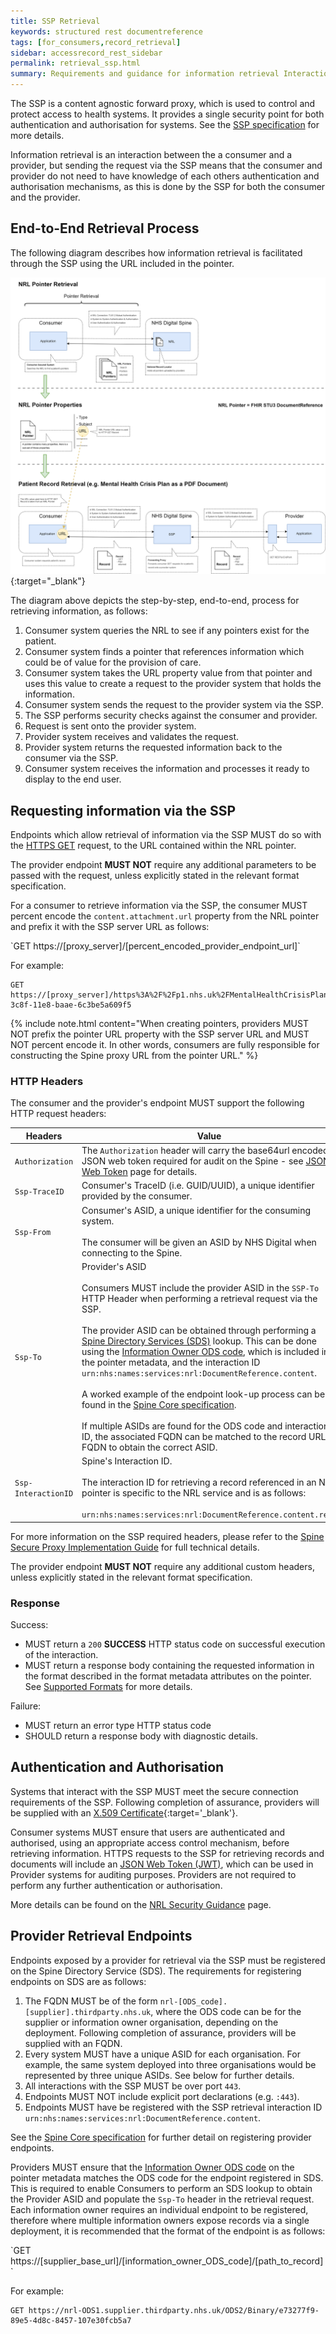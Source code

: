 ```yaml
---
title: SSP Retrieval
keywords: structured rest documentreference
tags: [for_consumers,record_retrieval]
sidebar: accessrecord_rest_sidebar
permalink: retrieval_ssp.html
summary: Requirements and guidance for information retrieval Interactions via SSP. 
---
```


The SSP is a content agnostic forward proxy, which is used to control and protect access to health systems. It provides a single security point for both authentication and authorisation for systems. See the [SSP specification]( https://developer.nhs.uk/apis/spine-core/ssp_overview.html) for more details.

Information retrieval is an interaction between the a consumer and a provider, but sending the request via the SSP means that the consumer and provider do not need to have knowledge of each others authentication and authorisation mechanisms, as this is done by the SSP for both the consumer and the provider.


## End-to-End Retrieval Process

The following diagram describes how information retrieval is facilitated through the SSP using the URL included in the pointer.

[
    ![Retrieval solution end-to-end](images/retrieval/retrieval_concept_diagram.png)
](images/retrieval/retrieval_concept_diagram.png){:target="_blank"}

The diagram above depicts the step-by-step, end-to-end, process for retrieving information, as follows: 
1. Consumer system queries the NRL to see if any pointers exist for the patient.
2. Consumer system finds a pointer that references information which could be of value for the provision of care.
3. Consumer system takes the URL property value from that pointer and uses this value to create a request to the provider system that holds the information.
4. Consumer system sends the request to the provider system via the SSP.
5. The SSP performs security checks against the consumer and provider.
6. Request is sent onto the provider system.
7. Provider system receives and validates the request.
8. Provider system returns the requested information back to the consumer via the SSP.
9. Consumer system receives the information and processes it ready to display to the end user.


## Requesting information via the SSP

Endpoints which allow retrieval of information via the SSP MUST do so with the [HTTPS GET](https://www.w3.org/Protocols/rfc2616/rfc2616-sec9.html#sec9.3) request, to the URL contained within the NRL pointer.

The provider endpoint **MUST NOT** require any additional parameters to be passed with the request, unless explicitly stated in the relevant format specification.

For a consumer to retrieve information via the SSP, the consumer MUST percent encode the `content.attachment.url` property from the NRL pointer and prefix it with the SSP server URL as follows:

<div markdown="span" class="alert alert-success" role="alert">
`GET https://[proxy_server]/[percent_encoded_provider_endpoint_url]`
</div>

For example:

<div class="language-http highlighter-rouge">
<pre class="highlight">
<code><span class="err">GET https://[proxy_server]/https%3A%2F%2Fp1.nhs.uk%2FMentalHealthCrisisPlans%2Fda2b6e8a-3c8f-11e8-baae-6c3be5a609f5
</span></code></pre>
</div>

{% include note.html content="When creating pointers, providers MUST NOT prefix the pointer URL property with the SSP server URL and MUST NOT percent encode it. In other words, consumers are fully responsible for constructing the Spine proxy URL from the pointer URL." %}


### HTTP Headers

The consumer and the provider's endpoint MUST support the following HTTP request headers:

| Headers | Value |
| --- | --- |
| `Authorization` | The `Authorization` header will carry the base64url encoded JSON web token required for audit on the Spine - see [JSON Web Token](jwt_guidance.html) page for details. |
|`Ssp-TraceID`|Consumer's TraceID (i.e. GUID/UUID), a unique identifier provided by the consumer. |
|`Ssp-From`|Consumer's ASID, a unique identifier for the consuming system.<br/><br/>The consumer will be given an ASID by NHS Digital when connecting to the Spine. |
|`Ssp-To`|Provider's ASID<br/><br/>Consumers MUST include the provider ASID in the `SSP-To` HTTP Header when performing a retrieval request via the SSP.<br/><br/>The provider ASID can be obtained through performing a [Spine Directory Services (SDS)](https://developer.nhs.uk/apis/spine-core-1-0/build_directory.html) lookup. This can be done using the [Information Owner ODS code](explore_reference.html#information-owner), which is included in the pointer metadata, and the interaction ID `urn:nhs:names:services:nrl:DocumentReference.content`.<br/><br/>A worked example of the endpoint look-up process can be found in the [Spine Core specification](https://developer.nhs.uk/apis/spine-core-1-0/build_endpoints_example_spine_fhir.html).<br/><br/>If multiple ASIDs are found for the ODS code and interaction ID, the associated FQDN can be matched to the record URL FQDN to obtain the correct ASID.|
|`Ssp-InteractionID`|Spine's Interaction ID.<br><br>The interaction ID for retrieving a record referenced in an NRL pointer is specific to the NRL service and is as follows:<br><br>`urn:nhs:names:services:nrl:DocumentReference.content.read`|

For more information on the SSP required headers, please refer to the [Spine Secure Proxy Implementation Guide](https://developer.nhs.uk/apis/spine-core-1-0/ssp_overview.html) for full technical details.

The provider endpoint **MUST NOT** require any additional custom headers, unless explicitly stated in the relevant format specification.


### Response

Success:

- MUST return a `200` **SUCCESS** HTTP status code on successful execution of the interaction.
- MUST return a response body containing the requested information in the format described in the format metadata attributes on the pointer. See [Supported Formats](retrieval_overview.html) for more details.

Failure: 
- MUST return an error type HTTP status code
- SHOULD return a response body with diagnostic details.


## Authentication and Authorisation

Systems that interact with the SSP MUST meet the secure connection requirements of the SSP. Following completion of assurance, providers will be supplied with an [X.509 Certificate](https://tools.ietf.org/html/rfc5280){:target='_blank'}.

Consumer systems MUST ensure that users are authenticated and authorised, using an appropriate access control mechanism, before retrieving information. HTTPS requests to the SSP for retrieving records and documents will include an [JSON Web Token (JWT)](jwt_guidance.html), which can be used in Provider systems for auditing purposes. Providers are not required to perform any further authentication or authorisation.

More details can be found on the [NRL Security Guidance](security_guidance.html) page.

## Provider Retrieval Endpoints

Endpoints exposed by a provider for retrieval via the SSP must be registered on the Spine Directory Service (SDS). The requirements for registering endpoints on SDS are as follows:

1. The FQDN MUST be of the form `nrl-[ODS_code].[supplier].thirdparty.nhs.uk`, where the ODS code can be for the supplier or information owner organisation, depending on the deployment. Following completion of assurance, providers will be supplied with an FQDN.
2. Every system MUST have a unique ASID for each organisation. For example, the same system deployed into three organisations would be represented by three unique ASIDs. See below for further details. 
3. All interactions with the SSP MUST be over port `443`.
4. Endpoints MUST NOT include explicit port declarations (e.g. `:443`).
5. Endpoints MUST have be registered with the SSP retrieval interaction ID `urn:nhs:names:services:nrl:DocumentReference.content`.

See the [Spine Core specification](https://developer.nhs.uk/apis/spine-core/ssp_providers.html) for further detail on registering provider endpoints.

Providers MUST ensure that the [Information Owner ODS code](explore_reference.html#information-owner) on the pointer metadata matches the ODS code for the endpoint registered in SDS. This is required to enable Consumers to perform an SDS lookup to obtain the Provider ASID and populate the `Ssp-To` header in the retrieval request. Each information owner requires an individual endpoint to be registered, therefore where multiple information owners expose records via a single deployment, it is recommended that the format of the endpoint is as follows:

<div markdown="span" class="alert alert-success" role="alert">
`GET https://[supplier_base_url]/[information_owner_ODS_code]/[path_to_record]`
</div>

For example:

<div class="language-http highlighter-rouge">
<pre class="highlight">
<code><span class="err">GET https://nrl-ODS1.supplier.thirdparty.nhs.uk/ODS2/Binary/e73277f9-89e5-4d8c-8457-107e30fcb5a7 
</span></code></pre>
</div>